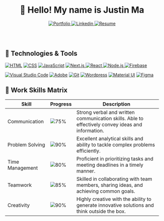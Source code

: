 <h1 align="center">👋 Hello! My name is Justin Ma</h1>

<p align="center">  
  <a href="https://justinma.ca/">
    <img alt="Portfolio" title="Portfolio" target="_blank" src="https://img.shields.io/badge/Portfolio%3A-Justin%20Ma's%20Website-2FCBEF">
  <a href="https://www.linkedin.com/in/justin-ma-310407242/">
    <img alt="Linkedin" title="Linkedin" target="_blank" src="https://img.shields.io/badge/Linkedin%3A-Justin%20Ma-9A99FF">
  <a href="https://acrobat.adobe.com/link/review?uri=urn:aaid:scds:US:150d88ed-6a9b-3616-b6c0-2dd844fae74e">
    <img alt="Resume" title="Resume" target="_blank" src="https://img.shields.io/badge/Resume%3A-Download%20Here-E6DB74">
  </a>

  
  <br><br>
</p>

<h2>🔨 Technologies & Tools</h2>
<p>
<a href="#"><img alt="HTML" src="https://img.shields.io/badge/HTML-E34F26.svg?logo=html5&logoColor=white"></a>
<a href="#"><img alt="CSS" src="https://img.shields.io/badge/CSS-1572B6.svg?logo=html5&logoColor=white"></a>
<a href="#"><img alt="JavaScript" src="https://img.shields.io/badge/JavaScript-F7DF1E.svg?logo=javascript&logoColor=black"></a>
<a href="#"><img alt="Next.js" src="https://img.shields.io/badge/Next.js-000000.svg?logo=next.js&logoColor=white">
<a href="#"><img alt="React" src="https://img.shields.io/badge/React-61DAFB.svg?logo=react&logoColor=black">
<a href="#"><img alt="Node.js" src="https://img.shields.io/badge/Node.js-339933.svg?logo=node.js&logoColor=white">
<a href="#"><img alt="Firebase" src="https://img.shields.io/badge/Firebase-039BE5?logo=Firebase&logoColor=white"></a>
</p>
<p>
<a href="#"><img alt="Visual Studio Code" src="https://img.shields.io/badge/Visual%20Studio%20Code-0078d7.svg?logo=visual-studio-code&logoColor=white"></a>
<a href="#"><img alt="Adobe" src="https://img.shields.io/badge/Adobe-FF0000.svg?logo=adobe&logoColor=white"></a>
<a href="#"><img alt="Git" src="https://img.shields.io/badge/Git-F05033.svg?logo=git&logoColor=white"></a>
<a href="#"><img alt="Wordpress" src="https://img.shields.io/badge/Wordpress-21759B.svg?logo=wordpress&logoColor=white"></a>
<a href="#"><img alt="Material UI" src="https://img.shields.io/badge/Material%20UI-007FFF.svg?logo=mui&logoColor=white"></a>
<a href="#"><img alt="Figma" src="https://img.shields.io/badge/Figma-F24E1E.svg?logo=figma&logoColor=white"></a>
<br>
</p>


## 💼 Work Skills Matrix

| Skill              | Progress | Description                                 |
|--------------------|----------|---------------------------------------------|
| Communication      | ![75%](https://progress-bar.dev/75) | Strong verbal and written communication skills. Able to effectively convey ideas and information. |
| Problem Solving    | ![90%](https://progress-bar.dev/90) | Excellent analytical skills and ability to tackle complex problems efficiently. |
| Time Management    | ![80%](https://progress-bar.dev/80) | Proficient in prioritizing tasks and meeting deadlines in a timely manner. |
| Teamwork           | ![85%](https://progress-bar.dev/85) | Skilled in collaborating with team members, sharing ideas, and achieving common goals. |
| Creativity         | ![90%](https://progress-bar.dev/90) | Highly creative with the ability to generate innovative solutions and think outside the box. |
